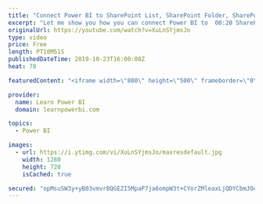 ```yaml
---
title: "Connect Power BI to SharePoint List, SharePoint Folder, SharePoint Excel File 🔌"
excerpt: "Let me show you how you can connect Power BI to  00:20 SharePoint Folder 05:32 SharePoint Excel File 07:26 SharePoint List   ================================ 👉 FREE Power BI Step-by-Step Tutorial http://web.learnpowerbi.com/tutorial 👉 Download Accompanying PBIX Files for Video at https://web.learnpowerbi.com/download/"
originalUrl: https://youtube.com/watch?v=XuLnSYjmsJo
type: video
price: Free
length: PT10M51S
publishedDateTime: 2019-10-23T16:00:08Z
heat: 78

featuredContent: "<iframe width=\"800\" height=\"500\" frameborder=\"0\" src=\"https://www.youtube.com/embed/XuLnSYjmsJo\" allow=\"accelerometer; autoplay; encrypted-media; gyroscope; picture-in-picture\" allowfullscreen></iframe>"

provider:
  name: Learn Power BI
  domain: learnpowerbi.com

topics:
  - Power BI

images:
  - url: https://i.ytimg.com/vi/XuLnSYjmsJo/maxresdefault.jpg
    width: 1280
    height: 720
    isCached: true

secured: "opMsuSW3y+yB03vmvrBQGEZI5MpaP7ja6ompW3t+CYorZMleaxLjQDYCbmJOoItwC4yG56TSTN4SJMi24Qbwp2ObRAcbONxquoM8Bn+/S/rsa7MTTgBRfGPQwjCbgTjLA4HhGs5i3EDMVCD4EGP+292mODZbdZpymgsZLl6UtFnIxA+m69iUa7lZzFasZj8pM8htGopr5PXfRSVBfHfXRGNwKOAt0YzowIi7hFHWSvjuwRQLYONmMmrhX6BksWCRGsV8gUJDhbD9elhzb4tp505iuxNvcbrqBdwshr8JUsUmYi8J3cQvmYj18I8UA/L2Js5a+/0uQUMEa8kkIv8RnFhwD1q84HjY2EcGAWC6ZkxHgUhBOq5bc02BZuQlDfRcXwAAEPgA2o2AZIlZUwsXrSxFVxgEvBOSJGzi1O5CTsqRNLFm1qll1q3aox8+rTcP;E4xQ5LW2yRpW3tKRCx3a9Q=="
---
```


